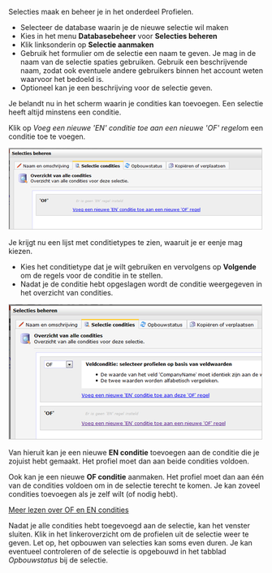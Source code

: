 Selecties maak en beheer je in het onderdeel Profielen.

-   Selecteer de database waarin je de nieuwe selectie wil maken
-   Kies in het menu **Databasebeheer** voor **Selecties beheren**
-   Klik linksonderin op **Selectie aanmaken**
-   Gebruik het formulier om de selectie een naam te geven. Je mag in de
    naam van de selectie spaties gebruiken. Gebruik een beschrijvende
    naam, zodat ook eventuele andere gebruikers binnen het account weten
    waarvoor het bedoeld is.
-   Optioneel kan je een beschrijving voor de selectie geven.

Je belandt nu in het scherm waarin je condities kan toevoegen. Een
selectie heeft altijd minstens een conditie.

Klik op *Voeg een nieuwe 'EN' conditie toe aan een nieuwe 'OF' regel*om
een conditie toe te voegen.

![](../images/selectionaddcondition.png)

Je krijgt nu een lijst met conditietypes te zien, waaruit je er eenje
mag kiezen.

-   Kies het conditietype dat je wilt gebruiken en vervolgens op
    **Volgende** om de regels voor de conditie in te stellen.
-   Nadat je de conditie hebt opgeslagen wordt de conditie weergegeven
    in het overzicht van condities.

![](../images/selectieconditiesoverzicht.png)

Van hieruit kan je een nieuwe **EN conditie** toevoegen aan de conditie
die je zojuist hebt gemaakt. Het profiel moet dan aan beide condities
voldoen.

Ook kan je een nieuwe **OF conditie** aanmaken. Het profiel moet dan aan
één van de condities voldoen om in de selectie terecht te komen. Je kan
zoveel condities toevoegen als je zelf wilt (of nodig hebt).

[Meer lezen over OF en EN
condities](./selecties-met-of-en-en-regels.md)

Nadat je alle condities hebt toegevoegd aan de selectie, kan het venster
sluiten. Klik in het linkeroverzicht om de profielen uit de selectie
weer te geven. Let op, het opbouwen van selecties kan soms even duren.
Je kan eventueel controleren of de selectie is opgebouwd in het tabblad
*Opbouwstatus* bij de selectie.
